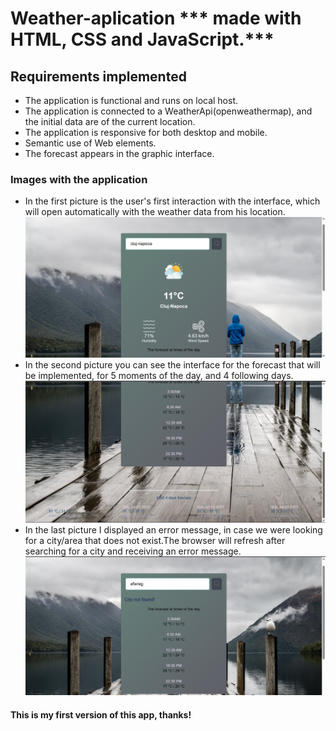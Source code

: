 # **Weather-aplication** *** made with HTML, CSS and JavaScript.***

## Requirements implemented
- The application is functional and runs on local host.
- The application is connected to a WeatherApi(openweathermap), and the initial data are of the current location.
- The application is responsive for both desktop and mobile.
- Semantic use of Web elements.
- The forecast appears in the graphic interface. 

### Images with the application

- In the first picture is the user's first interaction with the interface, which will open automatically with the weather data from his location.
![Screenshot1.png](https://github.com/DaniKDS/Weather-aplication/blob/master/Screenshot1.png)
- In the second picture you can see the interface for the forecast that will be implemented, for 5 moments of the day, and 4 following days.
![Screenshot2.png](https://github.com/DaniKDS/Weather-aplication/blob/master/Screenshot2.png)
- In the last picture I displayed an error message, in case we were looking for a city/area that does not exist.The browser will refresh after searching for a city and receiving an error message.
![Screenshot 3.png](https://github.com/DaniKDS/Weather-aplication/blob/master/Screenshot%203.png)

#### This is my first version of this app, thanks!
